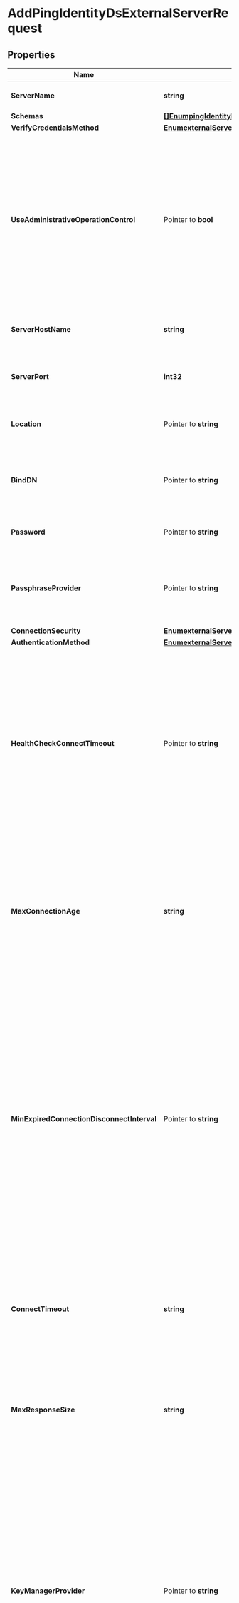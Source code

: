 # AddPingIdentityDsExternalServerRequest

## Properties

Name | Type | Description | Notes
------------ | ------------- | ------------- | -------------
**ServerName** | **string** | Name of the new External Server | 
**Schemas** | [**[]EnumpingIdentityDsExternalServerSchemaUrn**](EnumpingIdentityDsExternalServerSchemaUrn.md) |  | 
**VerifyCredentialsMethod** | [**EnumexternalServerVerifyCredentialsMethodProp**](EnumexternalServerVerifyCredentialsMethodProp.md) |  | 
**UseAdministrativeOperationControl** | Pointer to **bool** | Indicates whether to include the administrative operation request control in requests sent to this server which are intended for administrative operations (e.g., health checking) rather than requests directly from clients. | [optional] 
**ServerHostName** | **string** | The host name or IP address of the target LDAP server. | 
**ServerPort** | **int32** | The port number on which the server listens for requests. | 
**Location** | Pointer to **string** | Specifies the location for the LDAP External Server. | [optional] 
**BindDN** | Pointer to **string** | The DN to use to bind to the target LDAP server if simple authentication is required. | [optional] 
**Password** | Pointer to **string** | The login password for the specified user. | [optional] 
**PassphraseProvider** | Pointer to **string** | The passphrase provider to use to obtain the login password for the specified user. | [optional] 
**ConnectionSecurity** | [**EnumexternalServerConnectionSecurityProp**](EnumexternalServerConnectionSecurityProp.md) |  | 
**AuthenticationMethod** | [**EnumexternalServerAuthenticationMethodProp**](EnumexternalServerAuthenticationMethodProp.md) |  | 
**HealthCheckConnectTimeout** | Pointer to **string** | Specifies the maximum length of time to wait for a connection to be established for the purpose of performing a health check. If the connection cannot be established within this length of time, the server will be classified as unavailable. | [optional] 
**MaxConnectionAge** | **string** | Specifies the maximum length of time that connections to this server should be allowed to remain established before being closed and replaced with newly-established connections. | 
**MinExpiredConnectionDisconnectInterval** | Pointer to **string** | Specifies the minimum length of time that should pass between connection closures as a result of the connections being established for longer than the maximum connection age. This may help avoid cases in which a large number of connections are closed and re-established in a short period of time because of the maximum connection age. | [optional] 
**ConnectTimeout** | **string** | Specifies the maximum length of time to wait for a connection to be established before giving up and considering the server unavailable. | 
**MaxResponseSize** | **string** | Specifies the maximum response size that should be supported for messages received from the LDAP external server. | 
**KeyManagerProvider** | Pointer to **string** | The key manager provider to use if SSL or StartTLS is to be used for connection-level security. When specifying a value for this property (except when using the Null key manager provider) you must ensure that the external server trusts this server&#39;s public certificate by adding this server&#39;s public certificate to the external server&#39;s trust store. | [optional] 
**TrustManagerProvider** | Pointer to **string** | The trust manager provider to use if SSL or StartTLS is to be used for connection-level security. | [optional] 
**InitialConnections** | Pointer to **int32** | The number of connections to initially establish to the LDAP external server. A value of zero indicates that the number of connections should be dynamically based on the number of available worker threads. This will be ignored when using a thread-local connection pool. | [optional] 
**MaxConnections** | Pointer to **int32** | The maximum number of concurrent connections to maintain for the LDAP external server. A value of zero indicates that the number of connections should be dynamically based on the number of available worker threads. This will be ignored when using a thread-local connection pool. | [optional] 
**DefunctConnectionResultCode** | Pointer to [**[]EnumexternalServerDefunctConnectionResultCodeProp**](EnumexternalServerDefunctConnectionResultCodeProp.md) |  | [optional] 
**AbandonOnTimeout** | Pointer to **bool** | Indicates whether to send an abandon request for an operation for which a response timeout is encountered. A request which has timed out on one server may be retried on another server regardless of whether an abandon request is sent, but if the initial attempt is not abandoned then a long-running operation may unnecessarily continue to consume processing resources on the initial server. | [optional] 
**Description** | Pointer to **string** | A description for this External Server | [optional] 

## Methods

### NewAddPingIdentityDsExternalServerRequest

`func NewAddPingIdentityDsExternalServerRequest(serverName string, schemas []EnumpingIdentityDsExternalServerSchemaUrn, verifyCredentialsMethod EnumexternalServerVerifyCredentialsMethodProp, serverHostName string, serverPort int32, connectionSecurity EnumexternalServerConnectionSecurityProp, authenticationMethod EnumexternalServerAuthenticationMethodProp, maxConnectionAge string, connectTimeout string, maxResponseSize string, ) *AddPingIdentityDsExternalServerRequest`

NewAddPingIdentityDsExternalServerRequest instantiates a new AddPingIdentityDsExternalServerRequest object
This constructor will assign default values to properties that have it defined,
and makes sure properties required by API are set, but the set of arguments
will change when the set of required properties is changed

### NewAddPingIdentityDsExternalServerRequestWithDefaults

`func NewAddPingIdentityDsExternalServerRequestWithDefaults() *AddPingIdentityDsExternalServerRequest`

NewAddPingIdentityDsExternalServerRequestWithDefaults instantiates a new AddPingIdentityDsExternalServerRequest object
This constructor will only assign default values to properties that have it defined,
but it doesn't guarantee that properties required by API are set

### GetServerName

`func (o *AddPingIdentityDsExternalServerRequest) GetServerName() string`

GetServerName returns the ServerName field if non-nil, zero value otherwise.

### GetServerNameOk

`func (o *AddPingIdentityDsExternalServerRequest) GetServerNameOk() (*string, bool)`

GetServerNameOk returns a tuple with the ServerName field if it's non-nil, zero value otherwise
and a boolean to check if the value has been set.

### SetServerName

`func (o *AddPingIdentityDsExternalServerRequest) SetServerName(v string)`

SetServerName sets ServerName field to given value.


### GetSchemas

`func (o *AddPingIdentityDsExternalServerRequest) GetSchemas() []EnumpingIdentityDsExternalServerSchemaUrn`

GetSchemas returns the Schemas field if non-nil, zero value otherwise.

### GetSchemasOk

`func (o *AddPingIdentityDsExternalServerRequest) GetSchemasOk() (*[]EnumpingIdentityDsExternalServerSchemaUrn, bool)`

GetSchemasOk returns a tuple with the Schemas field if it's non-nil, zero value otherwise
and a boolean to check if the value has been set.

### SetSchemas

`func (o *AddPingIdentityDsExternalServerRequest) SetSchemas(v []EnumpingIdentityDsExternalServerSchemaUrn)`

SetSchemas sets Schemas field to given value.


### GetVerifyCredentialsMethod

`func (o *AddPingIdentityDsExternalServerRequest) GetVerifyCredentialsMethod() EnumexternalServerVerifyCredentialsMethodProp`

GetVerifyCredentialsMethod returns the VerifyCredentialsMethod field if non-nil, zero value otherwise.

### GetVerifyCredentialsMethodOk

`func (o *AddPingIdentityDsExternalServerRequest) GetVerifyCredentialsMethodOk() (*EnumexternalServerVerifyCredentialsMethodProp, bool)`

GetVerifyCredentialsMethodOk returns a tuple with the VerifyCredentialsMethod field if it's non-nil, zero value otherwise
and a boolean to check if the value has been set.

### SetVerifyCredentialsMethod

`func (o *AddPingIdentityDsExternalServerRequest) SetVerifyCredentialsMethod(v EnumexternalServerVerifyCredentialsMethodProp)`

SetVerifyCredentialsMethod sets VerifyCredentialsMethod field to given value.


### GetUseAdministrativeOperationControl

`func (o *AddPingIdentityDsExternalServerRequest) GetUseAdministrativeOperationControl() bool`

GetUseAdministrativeOperationControl returns the UseAdministrativeOperationControl field if non-nil, zero value otherwise.

### GetUseAdministrativeOperationControlOk

`func (o *AddPingIdentityDsExternalServerRequest) GetUseAdministrativeOperationControlOk() (*bool, bool)`

GetUseAdministrativeOperationControlOk returns a tuple with the UseAdministrativeOperationControl field if it's non-nil, zero value otherwise
and a boolean to check if the value has been set.

### SetUseAdministrativeOperationControl

`func (o *AddPingIdentityDsExternalServerRequest) SetUseAdministrativeOperationControl(v bool)`

SetUseAdministrativeOperationControl sets UseAdministrativeOperationControl field to given value.

### HasUseAdministrativeOperationControl

`func (o *AddPingIdentityDsExternalServerRequest) HasUseAdministrativeOperationControl() bool`

HasUseAdministrativeOperationControl returns a boolean if a field has been set.

### GetServerHostName

`func (o *AddPingIdentityDsExternalServerRequest) GetServerHostName() string`

GetServerHostName returns the ServerHostName field if non-nil, zero value otherwise.

### GetServerHostNameOk

`func (o *AddPingIdentityDsExternalServerRequest) GetServerHostNameOk() (*string, bool)`

GetServerHostNameOk returns a tuple with the ServerHostName field if it's non-nil, zero value otherwise
and a boolean to check if the value has been set.

### SetServerHostName

`func (o *AddPingIdentityDsExternalServerRequest) SetServerHostName(v string)`

SetServerHostName sets ServerHostName field to given value.


### GetServerPort

`func (o *AddPingIdentityDsExternalServerRequest) GetServerPort() int32`

GetServerPort returns the ServerPort field if non-nil, zero value otherwise.

### GetServerPortOk

`func (o *AddPingIdentityDsExternalServerRequest) GetServerPortOk() (*int32, bool)`

GetServerPortOk returns a tuple with the ServerPort field if it's non-nil, zero value otherwise
and a boolean to check if the value has been set.

### SetServerPort

`func (o *AddPingIdentityDsExternalServerRequest) SetServerPort(v int32)`

SetServerPort sets ServerPort field to given value.


### GetLocation

`func (o *AddPingIdentityDsExternalServerRequest) GetLocation() string`

GetLocation returns the Location field if non-nil, zero value otherwise.

### GetLocationOk

`func (o *AddPingIdentityDsExternalServerRequest) GetLocationOk() (*string, bool)`

GetLocationOk returns a tuple with the Location field if it's non-nil, zero value otherwise
and a boolean to check if the value has been set.

### SetLocation

`func (o *AddPingIdentityDsExternalServerRequest) SetLocation(v string)`

SetLocation sets Location field to given value.

### HasLocation

`func (o *AddPingIdentityDsExternalServerRequest) HasLocation() bool`

HasLocation returns a boolean if a field has been set.

### GetBindDN

`func (o *AddPingIdentityDsExternalServerRequest) GetBindDN() string`

GetBindDN returns the BindDN field if non-nil, zero value otherwise.

### GetBindDNOk

`func (o *AddPingIdentityDsExternalServerRequest) GetBindDNOk() (*string, bool)`

GetBindDNOk returns a tuple with the BindDN field if it's non-nil, zero value otherwise
and a boolean to check if the value has been set.

### SetBindDN

`func (o *AddPingIdentityDsExternalServerRequest) SetBindDN(v string)`

SetBindDN sets BindDN field to given value.

### HasBindDN

`func (o *AddPingIdentityDsExternalServerRequest) HasBindDN() bool`

HasBindDN returns a boolean if a field has been set.

### GetPassword

`func (o *AddPingIdentityDsExternalServerRequest) GetPassword() string`

GetPassword returns the Password field if non-nil, zero value otherwise.

### GetPasswordOk

`func (o *AddPingIdentityDsExternalServerRequest) GetPasswordOk() (*string, bool)`

GetPasswordOk returns a tuple with the Password field if it's non-nil, zero value otherwise
and a boolean to check if the value has been set.

### SetPassword

`func (o *AddPingIdentityDsExternalServerRequest) SetPassword(v string)`

SetPassword sets Password field to given value.

### HasPassword

`func (o *AddPingIdentityDsExternalServerRequest) HasPassword() bool`

HasPassword returns a boolean if a field has been set.

### GetPassphraseProvider

`func (o *AddPingIdentityDsExternalServerRequest) GetPassphraseProvider() string`

GetPassphraseProvider returns the PassphraseProvider field if non-nil, zero value otherwise.

### GetPassphraseProviderOk

`func (o *AddPingIdentityDsExternalServerRequest) GetPassphraseProviderOk() (*string, bool)`

GetPassphraseProviderOk returns a tuple with the PassphraseProvider field if it's non-nil, zero value otherwise
and a boolean to check if the value has been set.

### SetPassphraseProvider

`func (o *AddPingIdentityDsExternalServerRequest) SetPassphraseProvider(v string)`

SetPassphraseProvider sets PassphraseProvider field to given value.

### HasPassphraseProvider

`func (o *AddPingIdentityDsExternalServerRequest) HasPassphraseProvider() bool`

HasPassphraseProvider returns a boolean if a field has been set.

### GetConnectionSecurity

`func (o *AddPingIdentityDsExternalServerRequest) GetConnectionSecurity() EnumexternalServerConnectionSecurityProp`

GetConnectionSecurity returns the ConnectionSecurity field if non-nil, zero value otherwise.

### GetConnectionSecurityOk

`func (o *AddPingIdentityDsExternalServerRequest) GetConnectionSecurityOk() (*EnumexternalServerConnectionSecurityProp, bool)`

GetConnectionSecurityOk returns a tuple with the ConnectionSecurity field if it's non-nil, zero value otherwise
and a boolean to check if the value has been set.

### SetConnectionSecurity

`func (o *AddPingIdentityDsExternalServerRequest) SetConnectionSecurity(v EnumexternalServerConnectionSecurityProp)`

SetConnectionSecurity sets ConnectionSecurity field to given value.


### GetAuthenticationMethod

`func (o *AddPingIdentityDsExternalServerRequest) GetAuthenticationMethod() EnumexternalServerAuthenticationMethodProp`

GetAuthenticationMethod returns the AuthenticationMethod field if non-nil, zero value otherwise.

### GetAuthenticationMethodOk

`func (o *AddPingIdentityDsExternalServerRequest) GetAuthenticationMethodOk() (*EnumexternalServerAuthenticationMethodProp, bool)`

GetAuthenticationMethodOk returns a tuple with the AuthenticationMethod field if it's non-nil, zero value otherwise
and a boolean to check if the value has been set.

### SetAuthenticationMethod

`func (o *AddPingIdentityDsExternalServerRequest) SetAuthenticationMethod(v EnumexternalServerAuthenticationMethodProp)`

SetAuthenticationMethod sets AuthenticationMethod field to given value.


### GetHealthCheckConnectTimeout

`func (o *AddPingIdentityDsExternalServerRequest) GetHealthCheckConnectTimeout() string`

GetHealthCheckConnectTimeout returns the HealthCheckConnectTimeout field if non-nil, zero value otherwise.

### GetHealthCheckConnectTimeoutOk

`func (o *AddPingIdentityDsExternalServerRequest) GetHealthCheckConnectTimeoutOk() (*string, bool)`

GetHealthCheckConnectTimeoutOk returns a tuple with the HealthCheckConnectTimeout field if it's non-nil, zero value otherwise
and a boolean to check if the value has been set.

### SetHealthCheckConnectTimeout

`func (o *AddPingIdentityDsExternalServerRequest) SetHealthCheckConnectTimeout(v string)`

SetHealthCheckConnectTimeout sets HealthCheckConnectTimeout field to given value.

### HasHealthCheckConnectTimeout

`func (o *AddPingIdentityDsExternalServerRequest) HasHealthCheckConnectTimeout() bool`

HasHealthCheckConnectTimeout returns a boolean if a field has been set.

### GetMaxConnectionAge

`func (o *AddPingIdentityDsExternalServerRequest) GetMaxConnectionAge() string`

GetMaxConnectionAge returns the MaxConnectionAge field if non-nil, zero value otherwise.

### GetMaxConnectionAgeOk

`func (o *AddPingIdentityDsExternalServerRequest) GetMaxConnectionAgeOk() (*string, bool)`

GetMaxConnectionAgeOk returns a tuple with the MaxConnectionAge field if it's non-nil, zero value otherwise
and a boolean to check if the value has been set.

### SetMaxConnectionAge

`func (o *AddPingIdentityDsExternalServerRequest) SetMaxConnectionAge(v string)`

SetMaxConnectionAge sets MaxConnectionAge field to given value.


### GetMinExpiredConnectionDisconnectInterval

`func (o *AddPingIdentityDsExternalServerRequest) GetMinExpiredConnectionDisconnectInterval() string`

GetMinExpiredConnectionDisconnectInterval returns the MinExpiredConnectionDisconnectInterval field if non-nil, zero value otherwise.

### GetMinExpiredConnectionDisconnectIntervalOk

`func (o *AddPingIdentityDsExternalServerRequest) GetMinExpiredConnectionDisconnectIntervalOk() (*string, bool)`

GetMinExpiredConnectionDisconnectIntervalOk returns a tuple with the MinExpiredConnectionDisconnectInterval field if it's non-nil, zero value otherwise
and a boolean to check if the value has been set.

### SetMinExpiredConnectionDisconnectInterval

`func (o *AddPingIdentityDsExternalServerRequest) SetMinExpiredConnectionDisconnectInterval(v string)`

SetMinExpiredConnectionDisconnectInterval sets MinExpiredConnectionDisconnectInterval field to given value.

### HasMinExpiredConnectionDisconnectInterval

`func (o *AddPingIdentityDsExternalServerRequest) HasMinExpiredConnectionDisconnectInterval() bool`

HasMinExpiredConnectionDisconnectInterval returns a boolean if a field has been set.

### GetConnectTimeout

`func (o *AddPingIdentityDsExternalServerRequest) GetConnectTimeout() string`

GetConnectTimeout returns the ConnectTimeout field if non-nil, zero value otherwise.

### GetConnectTimeoutOk

`func (o *AddPingIdentityDsExternalServerRequest) GetConnectTimeoutOk() (*string, bool)`

GetConnectTimeoutOk returns a tuple with the ConnectTimeout field if it's non-nil, zero value otherwise
and a boolean to check if the value has been set.

### SetConnectTimeout

`func (o *AddPingIdentityDsExternalServerRequest) SetConnectTimeout(v string)`

SetConnectTimeout sets ConnectTimeout field to given value.


### GetMaxResponseSize

`func (o *AddPingIdentityDsExternalServerRequest) GetMaxResponseSize() string`

GetMaxResponseSize returns the MaxResponseSize field if non-nil, zero value otherwise.

### GetMaxResponseSizeOk

`func (o *AddPingIdentityDsExternalServerRequest) GetMaxResponseSizeOk() (*string, bool)`

GetMaxResponseSizeOk returns a tuple with the MaxResponseSize field if it's non-nil, zero value otherwise
and a boolean to check if the value has been set.

### SetMaxResponseSize

`func (o *AddPingIdentityDsExternalServerRequest) SetMaxResponseSize(v string)`

SetMaxResponseSize sets MaxResponseSize field to given value.


### GetKeyManagerProvider

`func (o *AddPingIdentityDsExternalServerRequest) GetKeyManagerProvider() string`

GetKeyManagerProvider returns the KeyManagerProvider field if non-nil, zero value otherwise.

### GetKeyManagerProviderOk

`func (o *AddPingIdentityDsExternalServerRequest) GetKeyManagerProviderOk() (*string, bool)`

GetKeyManagerProviderOk returns a tuple with the KeyManagerProvider field if it's non-nil, zero value otherwise
and a boolean to check if the value has been set.

### SetKeyManagerProvider

`func (o *AddPingIdentityDsExternalServerRequest) SetKeyManagerProvider(v string)`

SetKeyManagerProvider sets KeyManagerProvider field to given value.

### HasKeyManagerProvider

`func (o *AddPingIdentityDsExternalServerRequest) HasKeyManagerProvider() bool`

HasKeyManagerProvider returns a boolean if a field has been set.

### GetTrustManagerProvider

`func (o *AddPingIdentityDsExternalServerRequest) GetTrustManagerProvider() string`

GetTrustManagerProvider returns the TrustManagerProvider field if non-nil, zero value otherwise.

### GetTrustManagerProviderOk

`func (o *AddPingIdentityDsExternalServerRequest) GetTrustManagerProviderOk() (*string, bool)`

GetTrustManagerProviderOk returns a tuple with the TrustManagerProvider field if it's non-nil, zero value otherwise
and a boolean to check if the value has been set.

### SetTrustManagerProvider

`func (o *AddPingIdentityDsExternalServerRequest) SetTrustManagerProvider(v string)`

SetTrustManagerProvider sets TrustManagerProvider field to given value.

### HasTrustManagerProvider

`func (o *AddPingIdentityDsExternalServerRequest) HasTrustManagerProvider() bool`

HasTrustManagerProvider returns a boolean if a field has been set.

### GetInitialConnections

`func (o *AddPingIdentityDsExternalServerRequest) GetInitialConnections() int32`

GetInitialConnections returns the InitialConnections field if non-nil, zero value otherwise.

### GetInitialConnectionsOk

`func (o *AddPingIdentityDsExternalServerRequest) GetInitialConnectionsOk() (*int32, bool)`

GetInitialConnectionsOk returns a tuple with the InitialConnections field if it's non-nil, zero value otherwise
and a boolean to check if the value has been set.

### SetInitialConnections

`func (o *AddPingIdentityDsExternalServerRequest) SetInitialConnections(v int32)`

SetInitialConnections sets InitialConnections field to given value.

### HasInitialConnections

`func (o *AddPingIdentityDsExternalServerRequest) HasInitialConnections() bool`

HasInitialConnections returns a boolean if a field has been set.

### GetMaxConnections

`func (o *AddPingIdentityDsExternalServerRequest) GetMaxConnections() int32`

GetMaxConnections returns the MaxConnections field if non-nil, zero value otherwise.

### GetMaxConnectionsOk

`func (o *AddPingIdentityDsExternalServerRequest) GetMaxConnectionsOk() (*int32, bool)`

GetMaxConnectionsOk returns a tuple with the MaxConnections field if it's non-nil, zero value otherwise
and a boolean to check if the value has been set.

### SetMaxConnections

`func (o *AddPingIdentityDsExternalServerRequest) SetMaxConnections(v int32)`

SetMaxConnections sets MaxConnections field to given value.

### HasMaxConnections

`func (o *AddPingIdentityDsExternalServerRequest) HasMaxConnections() bool`

HasMaxConnections returns a boolean if a field has been set.

### GetDefunctConnectionResultCode

`func (o *AddPingIdentityDsExternalServerRequest) GetDefunctConnectionResultCode() []EnumexternalServerDefunctConnectionResultCodeProp`

GetDefunctConnectionResultCode returns the DefunctConnectionResultCode field if non-nil, zero value otherwise.

### GetDefunctConnectionResultCodeOk

`func (o *AddPingIdentityDsExternalServerRequest) GetDefunctConnectionResultCodeOk() (*[]EnumexternalServerDefunctConnectionResultCodeProp, bool)`

GetDefunctConnectionResultCodeOk returns a tuple with the DefunctConnectionResultCode field if it's non-nil, zero value otherwise
and a boolean to check if the value has been set.

### SetDefunctConnectionResultCode

`func (o *AddPingIdentityDsExternalServerRequest) SetDefunctConnectionResultCode(v []EnumexternalServerDefunctConnectionResultCodeProp)`

SetDefunctConnectionResultCode sets DefunctConnectionResultCode field to given value.

### HasDefunctConnectionResultCode

`func (o *AddPingIdentityDsExternalServerRequest) HasDefunctConnectionResultCode() bool`

HasDefunctConnectionResultCode returns a boolean if a field has been set.

### GetAbandonOnTimeout

`func (o *AddPingIdentityDsExternalServerRequest) GetAbandonOnTimeout() bool`

GetAbandonOnTimeout returns the AbandonOnTimeout field if non-nil, zero value otherwise.

### GetAbandonOnTimeoutOk

`func (o *AddPingIdentityDsExternalServerRequest) GetAbandonOnTimeoutOk() (*bool, bool)`

GetAbandonOnTimeoutOk returns a tuple with the AbandonOnTimeout field if it's non-nil, zero value otherwise
and a boolean to check if the value has been set.

### SetAbandonOnTimeout

`func (o *AddPingIdentityDsExternalServerRequest) SetAbandonOnTimeout(v bool)`

SetAbandonOnTimeout sets AbandonOnTimeout field to given value.

### HasAbandonOnTimeout

`func (o *AddPingIdentityDsExternalServerRequest) HasAbandonOnTimeout() bool`

HasAbandonOnTimeout returns a boolean if a field has been set.

### GetDescription

`func (o *AddPingIdentityDsExternalServerRequest) GetDescription() string`

GetDescription returns the Description field if non-nil, zero value otherwise.

### GetDescriptionOk

`func (o *AddPingIdentityDsExternalServerRequest) GetDescriptionOk() (*string, bool)`

GetDescriptionOk returns a tuple with the Description field if it's non-nil, zero value otherwise
and a boolean to check if the value has been set.

### SetDescription

`func (o *AddPingIdentityDsExternalServerRequest) SetDescription(v string)`

SetDescription sets Description field to given value.

### HasDescription

`func (o *AddPingIdentityDsExternalServerRequest) HasDescription() bool`

HasDescription returns a boolean if a field has been set.


[[Back to Model list]](../README.md#documentation-for-models) [[Back to API list]](../README.md#documentation-for-api-endpoints) [[Back to README]](../README.md)


